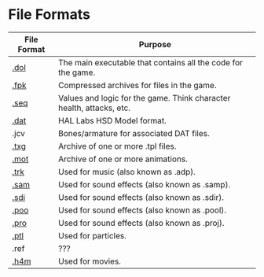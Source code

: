 # File Formats

| File Format | Purpose                                                                                                |
|-----------------------------------------------|----------------------------------------------------------------------|
| [.dol](/gnt4/docs/file_formats/dol.md)        | The main executable that contains all the code for the game.         |
| [.fpk](/gnt4/docs/file_formats/fpk.md)        | Compressed archives for files in the game.                           |
| [.seq](/gnt4/docs/file_formats/seq.md)        | Values and logic for the game. Think character health, attacks, etc. |
| [.dat](/gnt4/docs/file_formats/dat.md)        | HAL Labs HSD Model format.                                           |
| .jcv                                          | Bones/armature for associated DAT files.                             |
| [.txg](/gnt4/docs/file_formats/txg.md)        | Archive of one or more .tpl files.                                   |
| [.mot](/gnt4/docs/file_formats/mot.md)        | Archive of one or more animations.                                   |
| [.trk](/gnt4/docs/file_formats/trk.md)        | Used for music (also known as .adp).                                 |
| [.sam](/gnt4/docs/file_formats/sounds.md)     | Used for sound effects (also known as .samp).                        |
| [.sdi](/gnt4/docs/file_formats/sounds.md)     | Used for sound effects (also known as .sdir).                        |
| [.poo](/gnt4/docs/file_formats/sounds.md)     | Used for sound effects (also known as .pool).                        |
| [.pro](/gnt4/docs/file_formats/sounds.md)     | Used for sound effects (also known as .proj).                        |
| [.ptl](/gnt4/docs/file_formats/ptl.md)        | Used for particles.                                                  |
| .ref                                          | ???                                                                  |
| [.h4m](/gnt4/docs/file_formats/h4m.md)        | Used for movies.                                                     |
